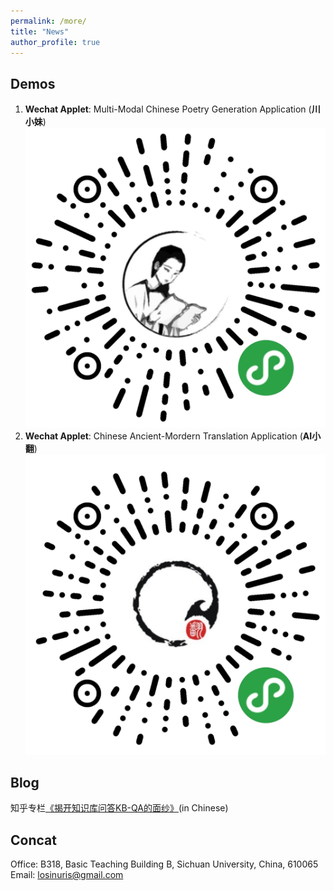 ```yaml
---
permalink: /more/
title: "News"
author_profile: true
---
```



Demos
------
1. **Wechat Applet**: Multi-Modal Chinese Poetry Generation Application (**川小妹**)
![Chuanxiaomei](/images/cxm.jpg)  
2. **Wechat Applet**: Chinese Ancient-Mordern Translation Application (**AI小翻**)
![AIxiaofan](/images/xiaofan.jpg)  

Blog
------
知乎专栏[《揭开知识库问答KB-QA的面纱》](https://www.zhihu.com/people/liu-da-41-85/columns)(in Chinese)

Concat
------
Office: B318, Basic Teaching Building B, Sichuan University, China, 610065
Email: losinuris@gmail.com
